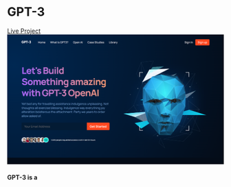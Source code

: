 <h1>GPT-3</h1> <a href='https://github.com/lucas1337dev/GPT-3/blob/main/dist/index.html' target='_blank'>Live Project</a>

<img src='https://github.com/lucas1337dev/GPT-3/blob/main/GPT-3.png' alt='project img' />

<h4>GPT-3 is a </h4>
